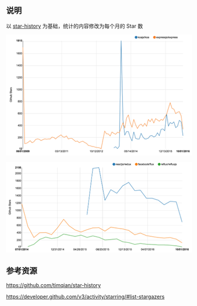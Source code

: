 ## 说明

以 [star-history](https://github.com/timqian/star-history) 为基础，统计的内容修改为每个月的 Star 数

![koa vs express](example/koavsexpress.png)

![flux family](example/flux-family.png)

## 参考资源

https://github.com/timqian/star-history

https://developer.github.com/v3/activity/starring/#list-stargazers
